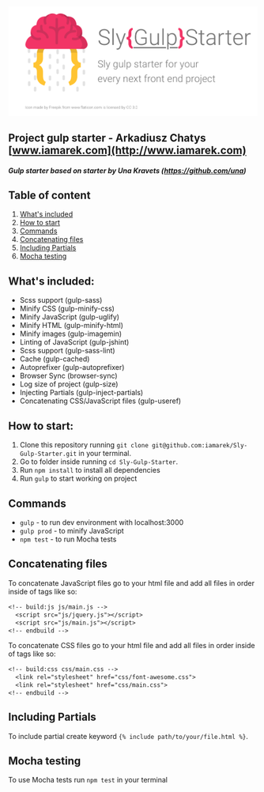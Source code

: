 ![](https://github.com/iamarek/sly-gulp-starter/blob/master/img/logo.png)

## Project gulp starter - Arkadiusz Chatys [www.iamarek.com](http://www.iamarek.com)
##### Gulp starter based on starter by Una Kravets (https://github.com/una)

## Table of content
1. [What's included](#whats-included)
2. [How to start](#how-to-start)
3. [Commands](#commands)
4. [Concatenating files](#concatenating-files)
5. [Including Partials](#including-partials)
6. [Mocha testing](#mocha-testing)


## What's included:

- Scss support (gulp-sass)
- Minify CSS (gulp-minify-css)
- Minify JavaScript (gulp-uglify)
- Minify HTML (gulp-minify-html)
- Minify images (gulp-imagemin)
- Linting of JavaScript (gulp-jshint)
- Scss support (gulp-sass-lint)
- Cache (gulp-cached)
- Autoprefixer (gulp-autoprefixer)
- Browser Sync (browser-sync)
- Log size of project (gulp-size)
- Injecting Partials (gulp-inject-partials)
- Concatenating CSS/JavaScript files (gulp-useref)

## How to start:

1. Clone this repository running `git clone git@github.com:iamarek/Sly-Gulp-Starter.git` in your terminal.
2. Go to folder inside running `cd Sly-Gulp-Starter`.
3. Run `npm install` to install all dependencies
4. Run `gulp` to start working on project

## Commands

- `gulp` - to run dev environment with localhost:3000
- `gulp prod` - to minify JavaScript
- `npm test` - to run Mocha tests

## Concatenating files

To concatenate JavaScript files go to your html file and add all files in order inside of tags like so:

```
<!-- build:js js/main.js -->
  <script src="js/jquery.js"></script>
  <script src="js/main.js"></script>
<!-- endbuild -->
```

To concatenate CSS files go to your html file and add all files in order inside of tags like so:

```
<!-- build:css css/main.css -->
  <link rel="stylesheet" href="css/font-awesome.css">
  <link rel="stylesheet" href="css/main.css">  
<!-- endbuild -->
```

## Including Partials

To include partial create keyword `{% include path/to/your/file.html %}`.

## Mocha testing

To use Mocha tests run `npm test` in your terminal
